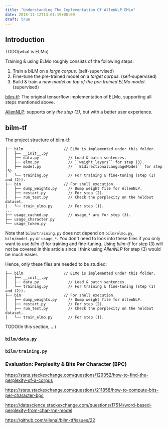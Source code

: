 ```yaml
---
title: "Understanding The Implementation Of AllenNLP EMLo"
date: 2018-11-12T13:01:19+08:00
draft: true
---
```


## Introduction

TODO(what is ELMo)

Training & using ELMo roughly consists of the following steps:

1. Train a biLM on a *large corpus*. (self-supervised)
2. Fine-tune the pre-trained model on a *target corpus*. (self-supervised)
3. Build & train a *new model on top of the pre-trained ELMo model*.  (supervised)

[bilm-tf](https://github.com/allenai/bilm-tf): The original tensorflow implementation of ELMo, supporting all steps mentioned above.

[AllenNLP](https://github.com/allenai/allennlp/blob/master/tutorials/how_to/elmo.md): supports only *the step (3)*, but with a better user experience.

## bilm-tf

The project structure of [bilm-tf](https://github.com/allenai/bilm-tf):

```
├── bilm                  // ELMo is implemented under this folder.
│   ├── __init__.py
│   ├── data.py             // Load & batch sentences.
│   ├── elmo.py             // ``weight_layers`` for step (3).
│   ├── model.py            // ``BidirectionalLanguageModel`` for step (3)
│   └── training.py         // For training & fine-tuning (step (1) and (2)). 
├── bin                   // For shell execution.
│   ├── dump_weights.py     // Dump weight file for AllenNLP.
│   ├── restart.py          // For step (2).
│   ├── run_test.py         // Check the perplexity on the heldout dataset.
│   └── train_elmo.py       // For step (1).
...
├── usage_cached.py         // usage_* are for step (3).
├── usage_character.py
└── usage_token.py
```

Note that `bilm/training.py` does not depend on `bilm/elmo.py`,  `bilm/model.py` or `usage_*`. You don't need to look into these files if you only want to use *bilm-tf* for training and fine-tuning. Using *bilm-tf* for step (3) will not be covered in this article since I think using *AllenNLP* for step (3) would be much easier.

Hence, only these files are needed to be studied:

```
├── bilm                  // ELMo is implemented under this folder.
│   ├── __init__.py
│   ├── data.py             // Load & batch sentences.
│   └── training.py         // For training & fine-tuning (step (1) and (2)). 
├── bin                   // For shell execution.
│   ├── dump_weights.py     // Dump weight file for AllenNLP.
│   ├── restart.py          // For step (2).
│   ├── run_test.py         // Check the perplexity on the heldout dataset.
│   └── train_elmo.py       // For step (1).
```

TODO(In this section, ...)

### `bilm/data.py`

### `bilm/training.py`









### Evaluation: Perplexity & Bits Per Character (BPC)

https://stats.stackexchange.com/questions/129352/how-to-find-the-perplexity-of-a-corpus

https://stats.stackexchange.com/questions/211858/how-to-compute-bits-per-character-bpc

https://datascience.stackexchange.com/questions/17514/word-based-perplexity-from-char-rnn-model

https://github.com/allenai/bilm-tf/issues/22